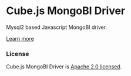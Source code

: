# Cube.js MongoBI Driver

Mysql2 based Javascript MongoBI driver.

[Learn more](https://github.com/cube-js/cube.js#getting-started)

### License

Cube.js MongoBI Driver is [Apache 2.0 licensed](./LICENSE).
